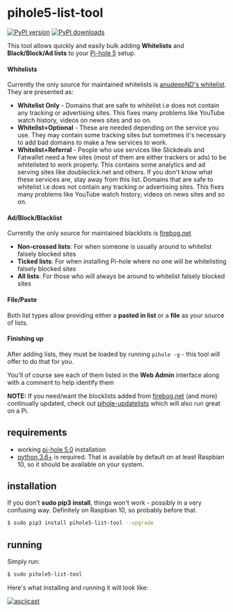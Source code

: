 # pihole5-list-tool

[![PyPI version](https://badge.fury.io/py/pihole5-list-tool.svg)](https://badge.fury.io/py/pihole5-list-tool)
[![PyPI downloads](https://img.shields.io/pypi/dm/pihole5-list-tool)](https://pypi.org/project/pihole5-list-tool/)


This tool allows quickly and easily bulk adding __Whitelists__ and __Black/Block/Ad lists__ to your [Pi-hole 5](https://pi-hole.net/) setup.


#### Whitelists

Currently the only source for maintained whitelists is [anudeepND's whitelist](https://github.com/anudeepND/whitelist). They are presented as:
- __Whitelist Only__ - Domains that are safe to whitelist i.e does not contain any tracking or
        advertising sites. This fixes many problems like YouTube watch history,
        videos on news sites and so on.
- __Whitelist+Optional__ - These are needed depending on the service you use. They may contain some
        tracking sites but sometimes it's necessary to add bad domains to make a
        few services to work.
- __Whitelist+Referral__ - People who use services like Slickdeals and Fatwallet need a few sites
        (most of them are either trackers or ads) to be whitelisted to work
        properly. This contains some analytics and ad serving sites like
        doubleclick.net and others. If you don't know what these services are,
        stay away from this list. Domains that are safe to whitelist i.e does
        not contain any tracking or advertising sites. This fixes many problems
        like YouTube watch history, videos on news sites and so on.

#### Ad/Block/Blacklist
Currently the only source for maintained blacklists is [firebog.net](https://firebog.net/)
- __Non-crossed lists__: For when someone is usually around to whitelist falsely blocked sites
- __Ticked lists__: For when installing Pi-hole where no one will be whitelisting falsely blocked sites
- __All lists__: For those who will always be around to whitelist falsely blocked sites

#### File/Paste 
Both list types allow providing either a __pasted in list__ or a __file__ as your source of lists.

#### Finishing up
After adding lists, they must be loaded by running `pihole -g` - this tool will offer to do that for you.

You'll of course see each of them listed in the **Web Admin** interface along with a comment to help identify them

<b>NOTE:</b> If you need/want the blocklists added from [firebog.net](https://firebog.net/) (and more) continually updated, check out [pihole-updatelists](https://github.com/jacklul/pihole-updatelists) which 
will also run great on a Pi.



## requirements
- working [pi-hole 5.0](https://pi-hole.net) installation
- [python 3.6+](https://python.org/) is required. That is available by default on at least Raspbian 10, so it should be available on your system.


## installation
If you don't **sudo pip3 install**, things won't work - possibly in a very confusing way. Definitely on Raspbian 10, so probably before that.

```bash
$ sudo pip3 install pihole5-list-tool --upgrade
```

## running
Simply run:
```bash
$ sudo pihole5-list-tool
```

Here's what installing and running it will look like:

[![asciicast](https://asciinema.org/a/331296.svg)](https://asciinema.org/a/331296)